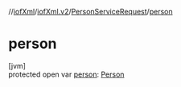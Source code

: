 //[iofXml](../../../index.md)/[iofXml.v2](../index.md)/[PersonServiceRequest](index.md)/[person](person.md)

# person

[jvm]\
protected open var [person](person.md): [Person](../-person/index.md)
